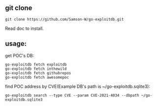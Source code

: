 ## git clone  
```
git clone https://github.com/Samson-W/go-exploitdb.git
```
Read doc to install.  

## usage:
get POC's DB:  
```
go-exploitdb fetch exploitdb 
go-exploitdb fetch inthewild
go-exploitdb fetch githubrepos
go-exploitdb fetch awesomepoc
```

find POC address by CVE(Example DB's path is ~/go-exploitdb.sqlite3):  
```
go-exploitdb search --type CVE --param CVE-2021-4034 --dbpath ~/go-exploitdb.sqlite3
```


